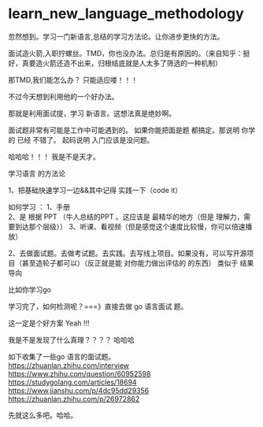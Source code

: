 # learn_new_language_methodology
忽然想到。学习一门新语言,总结的学习方法论。让你进步更快的方法。  

面试造火箭,入职拧螺丝。TMD，你也没办法。总归是有原因的。（来自知乎：挺好，真要造火箭还造不出来，归根结底就是人太多了筛选的一种机制）  

那TMD,我们能怎么办？ 只能适应喽！！！    

不过今天想到利用他的一个好办法。  

那就是利用面试提，学习 新语言。这想法真是绝妙啊。  

面试题非常有可能是工作中可能遇到的。 如果你能把面是题  都搞定。那说明 你学的 已经 不错了。 起码说明 入门应该是没问题。   

哈哈哈！！！ 我是不是天才。





学习语言  的方法论  


1、把基础快速学习一边&&其中记得 实践一下（code it）  

   如何学习 ：
   1、手册  
   2、是 根据 PPT （牛人总结的PPT 。这应该是 最精华的地方（但是 理解力，需要到达那个层级））
   3、听课、看视频（但是感觉这个速度比较慢，你可以倍速播放）


2、去做面试题。去做考试题。去实践。去写线上项目。如果没有，可以写开源项目（甚至造轮子都可以）（反正就是能 对你能力做出评估的 的东西）
    类似于 结果导向



比如你学习go 

学习完了，如何检测呢？===》直接去做  go 语言面试 题。

这一定是个好方案 Yeah !!!

我是不是发现了什么真理？？？？  哈哈哈	

如下收集了一些go 语言的面试题。  
https://zhuanlan.zhihu.com/interview  
https://www.zhihu.com/question/60952598  
https://studygolang.com/articles/18694  
https://www.jianshu.com/p/4dc95dd29356
https://zhuanlan.zhihu.com/p/26972862


先就这么多吧。哈哈。


 



